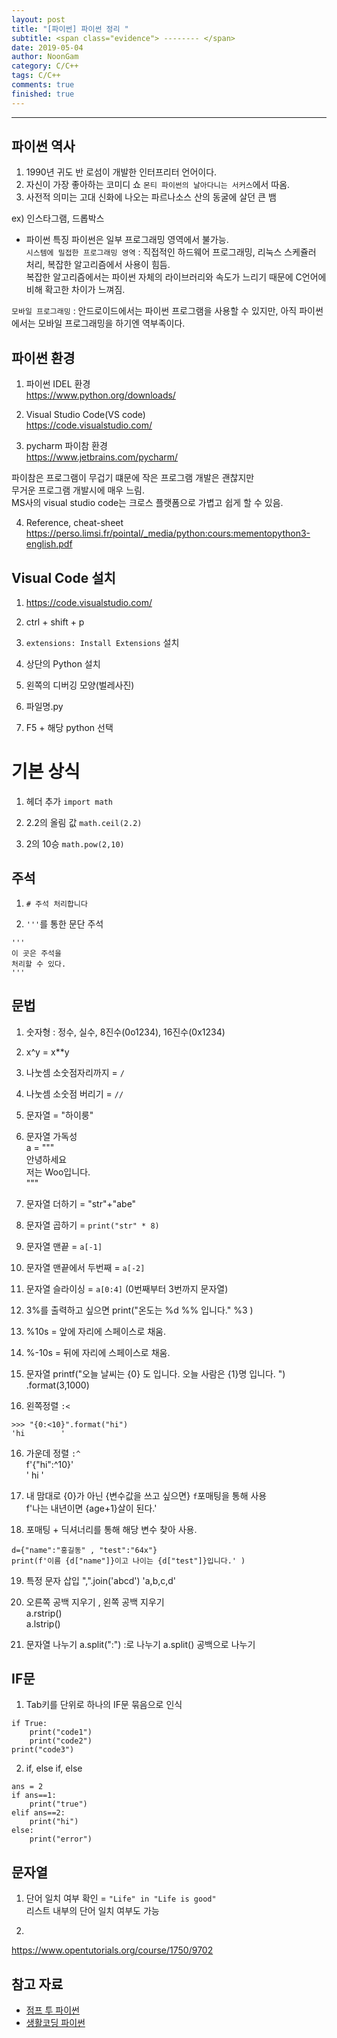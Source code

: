 ```yaml
---
layout: post
title: "[파이썬] 파이썬 정리 "
subtitle: <span class="evidence"> -------- </span>
date: 2019-05-04
author: NoonGam
category: C/C++
tags: C/C++
comments: true
finished: true
---
```


---

## 파이썬 역사

1. 1990년 귀도 반 로섬이 개발한 인터프리터 언어이다.
2. 자신이 가장 좋아하는 코미디 쇼 `몬티 파이썬의 날아다니는 서커스`에서 따옴.
3. 사전적 의미는 고대 신화에 나오는 파르나소스 산의 동굴에 살던 큰 뱀  

ex) 인스타그램, 드롭박스


- 파이썬 특징
파이썬은 일부 프로그래밍 영역에서 불가능.  
`시스템에 밀접한 프로그래밍 영역` :  직접적인 하드웨어 프로그래밍, 리눅스 스케쥴러 처리, 복잡한 알고리즘에서 사용이 힘듬.  
복잡한 알고리즘에서는 파이썬 자체의 라이브러리와 속도가 느리기 때문에 C언어에 비해 확고한 차이가 느껴짐.  

`모바일 프로그래밍` : 안드로이드에서는 파이썬 프로그램을 사용할 수 있지만, 아직 파이썬에서는 모바일 프로그래밍을 하기엔 역부족이다.  


## 파이썬 환경

1. 파이썬 IDEL 환경  
https://www.python.org/downloads/  

2. Visual Studio Code(VS code)    
https://code.visualstudio.com/  

3. pycharm 파이참 환경  
https://www.jetbrains.com/pycharm/  

파이참은 프로그램이 무겁기 떄문에 작은 프로그램 개발은 괜찮지만  
무거운 프로그램 개발시에 매우 느림.  
MS사의 visual studio code는 크로스 플랫폼으로 가볍고 쉽게 할 수 있음.  

4. Reference, cheat-sheet  
https://perso.limsi.fr/pointal/_media/python:cours:mementopython3-english.pdf

## Visual Code 설치

1. https://code.visualstudio.com/

2. ctrl + shift + p

3. `extensions: Install Extensions`  설치

4. 상단의 Python 설치

5. 왼쪽의 디버깅 모양(벌레사진)

6. 파일명.py

7. F5 + 해당 python 선택


# 기본 상식

1. 헤더 추가 `import math`

2. 2.2의 올림 값 `math.ceil(2.2)`

3. 2의 10승 `math.pow(2,10)`


## 주석

1. `# 주석 처리합니다`

2. `'''`를 통한 문단 주석
```
'''
이 곳은 주석을
처리할 수 있다.
'''

```


## 문법

1. 숫자형 : 정수, 실수, 8진수(0o1234), 16진수(0x1234)

2. x^y = x**y

3. 나눗셈 소숫점자리까지 = `/`

4. 나눗셈 소숫점 버리기 = `//`

5. 문자열  = "하이룽"

6. 문자열 가독성  
a = """  
안녕하세요  
저는 Woo입니다.  
"""

7. 문자열 더하기 = "str"+"abe"

8. 문자열 곱하기 =   `print("str" * 8)`

9. 문자열 맨끝 = `a[-1]`

10. 문자열 맨끝에서 두번째 = `a[-2]`

11. 문자열 슬라이싱 = `a[0:4]` (0번째부터 3번까지 문자열)

12. 3%를 출력하고 싶으면 print("온도는 %d %% 입니다." %3   )

13. %10s  = 앞에 자리에 스페이스로 채움.

14. %-10s = 뒤에 자리에 스페이스로 채움.

15. 문자열 printf("오늘 날씨는 {0} 도 입니다. 오늘 사람은 {1}명 입니다. ")   .format(3,1000)

16. 왼쪽정렬 `:<`
```
>>> "{0:<10}".format("hi")
'hi        '
```

16. 가운데 정렬 `:^`  
f'{"hi":^10}'  
'    hi    '  

17. 내 맘대로 {0}가 아닌 {변수값을 쓰고 싶으면} `f`포매팅을 통해 사용  
f'나는 내년이면 {age+1}살이 된다.'

18. 포매팅 + 딕셔너리를 통해 해당 변수 찾아 사용.
```
d={"name":"홍길동" , "test":"64x"}
print(f'이름 {d["name"]}이고 나이는 {d["test"]}입니다.' )
```

19. 특정 문자 삽입
",".join('abcd')
'a,b,c,d'

20. 오른쪽 공백 지우기 , 왼쪽 공백 지우기  
a.rstrip()  
a.lstrip()  

21. 문자열 나누기
a.split(":") :로 나누기
a.split() 공백으로 나누기



## IF문

1. Tab키를 단위로 하나의 IF문 묶음으로 인식
```
if True:
    print("code1")
    print("code2")
print("code3")
```

2. if, else if, else
```
ans = 2
if ans==1:
    print("true")
elif ans==2:
    print("hi")
else:
    print("error")
```

## 문자열

1. 단어 일치 여부 확인 = `"Life" in "Life is good"`  
리스트 내부의 단어 일치 여부도 가능

2.


https://www.opentutorials.org/course/1750/9702

## 참고 자료
* [점프 투 파이썬](https://wikidocs.net/book/1)
* [생활코딩 파이썬](https://www.opentutorials.org/course/1750/9627)
